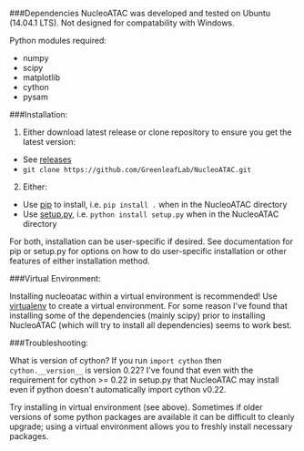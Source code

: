 ###Dependencies 
NucleoATAC was developed and tested on Ubuntu (14.04.1 LTS).
Not designed for compatability with Windows.

Python modules required:

* numpy
* scipy
* matplotlib
* cython
* pysam


###Installation:

1) Either download latest release or clone repository to ensure you get the latest version: 

*  See [releases](https://github.com/GreenleafLab/NucleoATAC/releases)
* `git clone https://github.com/GreenleafLab/NucleoATAC.git`

2) Either:

* Use [pip](https://pip.pypa.io/en/latest/) to install, i.e. `pip install .` when in the NucleoATAC directory
* Use [setup.py](https://docs.python.org/2/install/), i.e. `python install setup.py` when in the NucleoATAC directory

For both, installation can be user-specific if desired.  See documentation for pip or setup.py for options on how to do user-specific installation or other features of either installation method.

###Virtual Environment:

Installing nucleoatac within a virtual environment is recommended!  Use [virtualenv](https://virtualenv.pypa.io/en/latest/) to create a virtual environment.  For some reason I've found that installing some of the dependencies (mainly scipy) prior to installing NucleoATAC (which will try to install all dependencies) seems to work best.  

###Troubleshooting:

What is version of cython?  If you run `import cython` then `cython.__version__` is version 0.22?  I've found that even with the requirement for cython >= 0.22 in setup.py that NucleoATAC may install even if python doesn't automatically import cython v0.22.

Try installing in virtual environment (see above). Sometimes if older versions of some python packages are available it can be difficult to cleanly upgrade; using a virtual environment allows you to freshly install necessary packages.



